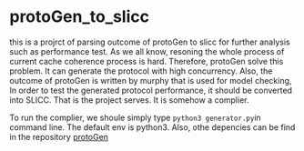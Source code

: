 # protoGen_to_slicc
this is a projrct of parsing outcome of protoGen to slicc for further analysis such as performance test.
As we all know, resoning the whole process of current cache coherence process is hard. Therefore, protoGen solve this
problem. It can generate the protocol with high concurrency. Also, the outcome of protoGen is written by murphy that is used for model checking,
In order to test the generated protocol performance, it should be converted into SLICC. That is the project serves. It is somehow a complier.

To run the complier, we shoule simply type `python3 generator.py`in command line. The default env is python3. Also, othe depencies can be find in the repository [protoGen](https://github.com/icsa-caps/ProtoGen)
